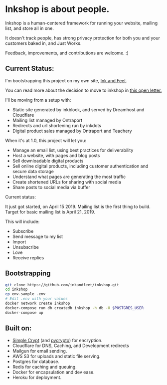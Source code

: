 # Inkshop is about people.

Inkshop is a human-centered framework for running your website, mailing list, and store all in one.

It doesn't track people, has strong privacy protection for both you and your customers baked in, and Just Works.

Feedback, improvements, and contributions are welcome. :)


## Current Status:

I'm bootstrapping this project on my own site, [Ink and Feet](https://inkandfeet.com). 

You can read more about the decision to move to inkshop in [this open letter.]()

I'll be moving from a setup with:
- Static site generated by inkblock, and served by Dreamhost and Cloudflare
- Mailing list managed by Ontraport
- Redirects and url shortening run by inkdots
- Digital product sales managed by Ontraport and Teachery


When it's at 1.0, this project will let you:
- Manage an email list, using best practices for deliverability
- Host a website, with pages and blog posts
- Sell downloadable digital products
- Sell online digital products, including customer authentication and secure data storage
- Understand what pages are generating the most traffic
- Create shortened URLs for sharing with social media
- Share posts to social media via buffer

Current status:

It just got started, on April 15 2019.   Mailing list is the first thing to build. Target for basic mailing list is April 21, 2019.

This will include:
- Subscribe
- Send message to my list
- Import
- Unsubscribe
- Love
- Receive replies


## Bootstrapping

```bash
git clone https://github.com/inkandfeet/inkshop.git
cd inkshop
cp env.sample .env
# Edit .env with your values
docker network create inkshop
docker-compose run db createdb inkshop -h db -U $POSTGRES_USER
docker-compose up
```



## Built on:
- [Simple Crypt](https://pypi.org/project/simple-crypt/) (and [pycrypto](https://pypi.org/project/pycrypto/)) for encryption.
- Cloudflare for DNS, Caching, and Development redirects
- Mailgun for email sending.
- AWS S3 for uploads and static file serving.
- Postgres for database.
- Redis for caching and queuing.
- Docker for encapsulation and dev ease.
- Heroku for deployment.